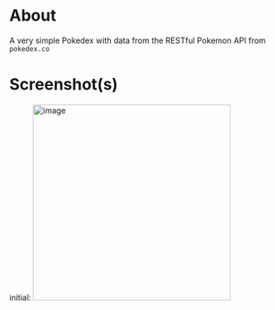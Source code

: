 # About
A very simple Pokedex with data from the RESTful Pokemon API from ```pokedex.co```

# Screenshot(s)
initial:
<img width="353" height="350" alt="image" src="https://github.com/user-attachments/assets/34515ec4-c75e-47df-bbc0-1bb0f38a6245" />
